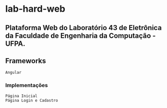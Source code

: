 # lab-hard-web
## Plataforma Web do Laboratório 43 de Eletrônica da Faculdade de Engenharia da Computação - UFPA.

## Frameworks
    Angular

### Implementações
    Página Inicial
    Página Login e Cadastro
